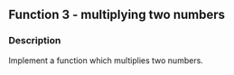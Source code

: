 ## Function 3 - multiplying two numbers

### Description

Implement a function which multiplies two numbers.
